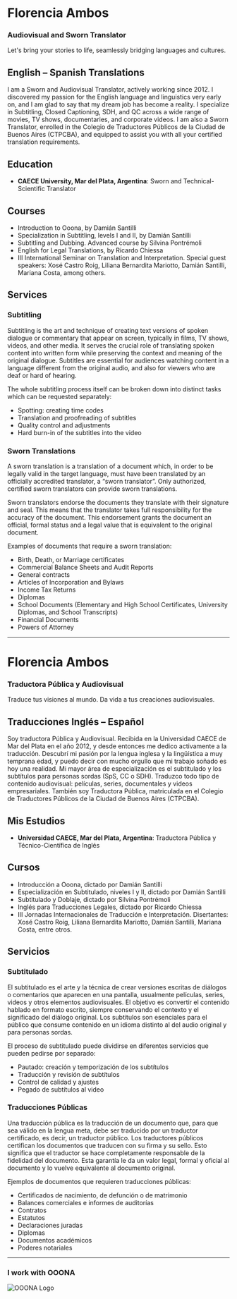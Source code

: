 # Florencia Ambos
### Audiovisual and Sworn Translator

Let's bring your stories to life, seamlessly bridging languages and cultures.

## English – Spanish Translations
I am a Sworn and Audiovisual Translator, actively working since 2012. I discovered my passion for the English language and linguistics very early on, and I am glad to say that my dream job has become a reality. I specialize in Subtitling, Closed Captioning, SDH, and QC across a wide range of movies, TV shows, documentaries, and corporate videos. I am also a Sworn Translator, enrolled in the Colegio de Traductores Públicos de la Ciudad de Buenos Aires (CTPCBA), and equipped to assist you with all your certified translation requirements.

## Education
- **CAECE University, Mar del Plata, Argentina**: Sworn and Technical-Scientific Translator

## Courses
- Introduction to Ooona, by Damián Santilli
- Specialization in Subtitling, levels I and II, by Damián Santilli
- Subtitling and Dubbing. Advanced course by Silvina Pontrémoli
- English for Legal Translations, by Ricardo Chiessa
- III International Seminar on Translation and Interpretation. Special guest speakers: Xosé Castro Roig, Liliana Bernardita Mariotto, Damián Santilli, Mariana Costa, among others.

## Services

### Subtitling
Subtitling is the art and technique of creating text versions of spoken dialogue or commentary that appear on screen, typically in films, TV shows, videos, and other media. It serves the crucial role of translating spoken content into written form while preserving the context and meaning of the original dialogue. Subtitles are essential for audiences watching content in a language different from the original audio, and also for viewers who are deaf or hard of hearing.

The whole subtitling process itself can be broken down into distinct tasks which can be requested separately:
- Spotting: creating time codes
- Translation and proofreading of subtitles
- Quality control and adjustments
- Hard burn-in of the subtitles into the video

### Sworn Translations
A sworn translation is a translation of a document which, in order to be legally valid in the target language, must have been translated by an officially accredited translator, a “sworn translator”. Only authorized, certified sworn translators can provide sworn translations.

Sworn translators endorse the documents they translate with their signature and seal. This means that the translator takes full responsibility for the accuracy of the document. This endorsement grants the document an official, formal status and a legal value that is equivalent to the original document.

Examples of documents that require a sworn translation:
- Birth, Death, or Marriage certificates
- Commercial Balance Sheets and Audit Reports
- General contracts
- Articles of Incorporation and Bylaws
- Income Tax Returns
- Diplomas
- School Documents (Elementary and High School Certificates, University Diplomas, and School Transcripts)
- Financial Documents
- Powers of Attorney

---

# Florencia Ambos
### Traductora Pública y Audiovisual

Traduce tus visiones al mundo. Da vida a tus creaciones audiovisuales.

## Traducciones Inglés – Español
Soy traductora Pública y Audiovisual. Recibida en la Universidad CAECE de Mar del Plata en el año 2012, y desde entonces me dedico activamente a la traducción. Descubrí mi pasión por la lengua inglesa y la lingüística a muy temprana edad, y puedo decir con mucho orgullo que mi trabajo soñado es hoy una realidad. Mi mayor área de especialización es el subtitulado y los subtítulos para personas sordas (SpS, CC o SDH). Traduzco todo tipo de contenido audiovisual: películas, series, documentales y videos empresariales. También soy Traductora Pública, matriculada en el Colegio de Traductores Públicos de la Ciudad de Buenos Aires (CTPCBA).

## Mis Estudios
- **Universidad CAECE, Mar del Plata, Argentina**: Traductora Pública y Técnico-Científica de Inglés

## Cursos
- Introducción a Ooona, dictado por Damián Santilli
- Especialización en Subtitulado, niveles I y II, dictado por Damián Santilli
- Subtitulado y Doblaje, dictado por Silvina Pontrémoli
- Inglés para Traducciones Legales, dictado por Ricardo Chiessa
- III Jornadas Internacionales de Traducción e Interpretación. Disertantes: Xosé Castro Roig, Liliana Bernardita Mariotto, Damián Santilli, Mariana Costa, entre otros.

## Servicios

### Subtitulado
El subtitulado es el arte y la técnica de crear versiones escritas de diálogos o comentarios que aparecen en una pantalla, usualmente películas, series, videos y otros elementos audiovisuales. El objetivo es convertir el contenido hablado en formato escrito, siempre conservando el contexto y el significado del diálogo original. Los subtítulos son esenciales para el público que consume contenido en un idioma distinto al del audio original y para personas sordas.

El proceso de subtitulado puede dividirse en diferentes servicios que pueden pedirse por separado:
- Pautado: creación y temporización de los subtítulos
- Traducción y revisión de subtítulos
- Control de calidad y ajustes
- Pegado de subtítulos al video

### Traducciones Públicas
Una traducción pública es la traducción de un documento que, para que sea válido en la lengua meta, debe ser traducido por un traductor certificado, es decir, un traductor público. Los traductores públicos certifican los documentos que traducen con su firma y su sello. Esto significa que el traductor se hace completamente responsable de la fidelidad del documento. Esta garantía le da un valor legal, formal y oficial al documento y lo vuelve equivalente al documento original.

Ejemplos de documentos que requieren traducciones públicas:
- Certificados de nacimiento, de defunción o de matrimonio
- Balances comerciales e informes de auditorías
- Contratos
- Estatutos
- Declaraciones juradas
- Diplomas
- Documentos académicos
- Poderes notariales

---

### I work with OOONA
![OOONA Logo](https://ooona.net/wp-content/uploads/2021/07/ooona-logo.png)
